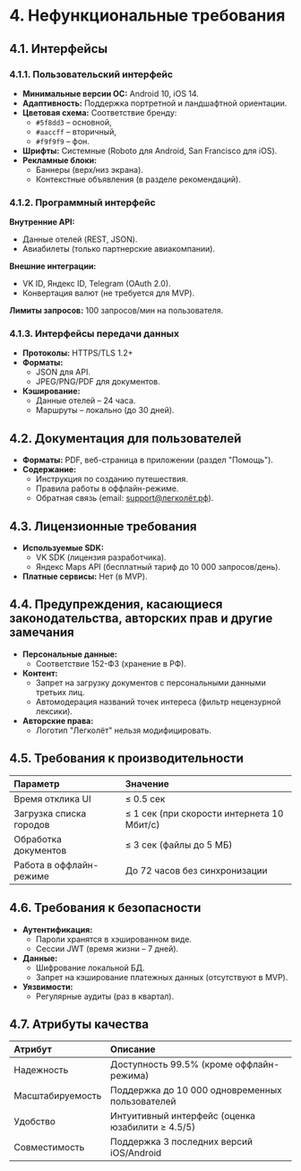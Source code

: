 # 4. Нефункциональные требования

## 4.1. Интерфейсы

### 4.1.1. Пользовательский интерфейс

*   **Минимальные версии ОС:** Android 10, iOS 14.
*   **Адаптивность:** Поддержка портретной и ландшафтной ориентации.
*   **Цветовая схема:** Соответствие бренду:
    *   `#5f8dd3` – основной,
    *   `#aaccff` – вторичный,
    *   `#f9f9f9` – фон.
*   **Шрифты:** Системные (Roboto для Android, San Francisco для iOS).
*   **Рекламные блоки:**
    *   Баннеры (верх/низ экрана).
    *   Контекстные объявления (в разделе рекомендаций).

### 4.1.2. Программный интерфейс

**Внутренние API:**
*   Данные отелей (REST, JSON).
*   Авиабилеты (только партнерские авиакомпании).

**Внешние интеграции:**
*   VK ID, Яндекс ID, Telegram (OAuth 2.0).
*   Конвертация валют (не требуется для MVP).

**Лимиты запросов:** 100 запросов/мин на пользователя.

### 4.1.3. Интерфейсы передачи данных

*   **Протоколы:** HTTPS/TLS 1.2+
*   **Форматы:**
    *   JSON для API.
    *   JPEG/PNG/PDF для документов.
*   **Кэширование:**
    *   Данные отелей – 24 часа.
    *   Маршруты – локально (до 30 дней).

## 4.2. Документация для пользователей

*   **Форматы:** PDF, веб-страница в приложении (раздел "Помощь").
*   **Содержание:**
    *   Инструкция по созданию путешествия.
    *   Правила работы в оффлайн-режиме.
    *   Обратная связь (email: support@легколёт.рф).

## 4.3. Лицензионные требования

*   **Используемые SDK:**
    *   VK SDK (лицензия разработчика).
    *   Яндекс Maps API (бесплатный тариф до 10 000 запросов/день).
*   **Платные сервисы:** Нет (в MVP).

## 4.4. Предупреждения, касающиеся законодательства, авторских прав и другие замечания

*   **Персональные данные:**
    *   Соответствие 152-ФЗ (хранение в РФ).
*   **Контент:**
    *   Запрет на загрузку документов с персональными данными третьих лиц.
    *   Автомодерация названий точек интереса (фильтр нецензурной лексики).
*   **Авторские права:**
    *   Логотип "Легколёт" нельзя модифицировать.

## 4.5. Требования к производительности

| Параметр                 | Значение                              |
| :----------------------- | :------------------------------------ |
| Время отклика UI         | ≤ 0.5 сек                             |
| Загрузка списка городов  | ≤ 1 сек (при скорости интернета 10 Мбит/с) |
| Обработка документов     | ≤ 3 сек (файлы до 5 МБ)               |
| Работа в оффлайн-режиме  | До 72 часов без синхронизации         |

## 4.6. Требования к безопасности

*   **Аутентификация:**
    *   Пароли хранятся в хэшированном виде.
    *   Сессии JWT (время жизни – 7 дней).
*   **Данные:**
    *   Шифрование локальной БД.
    *   Запрет на кэширование платежных данных (отсутствуют в MVP).
*   **Уязвимости:**
    *   Регулярные аудиты (раз в квартал).

## 4.7. Атрибуты качества

| Атрибут        | Описание                                      |
| :------------- | :-------------------------------------------- |
| Надежность     | Доступность 99.5% (кроме оффлайн-режима)     |
| Масштабируемость | Поддержка до 10 000 одновременных пользователей |
| Удобство       | Интуитивный интерфейс (оценка юзабилити ≥ 4.5/5) |
| Совместимость  | Поддержка 3 последних версий iOS/Android      |
